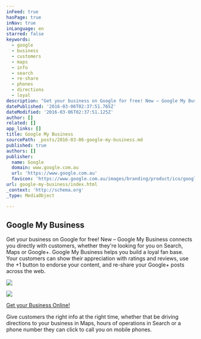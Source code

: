 ```yaml
---
inFeed: true
hasPage: true
inNav: true
inLanguage: en
starred: false
keywords:
  - google
  - business
  - customers
  - maps
  - info
  - search
  - re-share
  - phones
  - directions
  - loyal
description: "Get your business on Google for free! New – Google My Business connects you directly with customers, whether they're looking for you on Search, Maps or Google+. Google My Business helps you build a loyal fan base. Your customers can show their appreciation with ratings and reviews, use the +1 button to endorse your content, and re-share your Google+ posts across the web."
datePublished: '2016-03-06T02:37:51.765Z'
dateModified: '2016-03-06T02:37:51.125Z'
author: []
related: []
app_links: []
title: Google My Business
sourcePath: _posts/2016-03-06-google-my-business.md
published: true
authors: []
publisher:
  name: Google
  domain: www.google.com.au
  url: 'https://www.google.com.au'
  favicon: 'https://www.google.com.au/images/branding/product/ico/google_my_business_48dp.ico'
url: google-my-business/index.html
_context: 'http://schema.org'
_type: MediaObject

---
```

<article style=""><h1>Google My Business</h1><p>Get your business on Google for free! New – Google My Business connects you directly with customers, whether they're looking for you on Search, Maps or Google+. Google My Business helps you build a loyal fan base. Your customers can show their appreciation with ratings and reviews, use the +1 button to endorse your content, and re-share your Google+ posts across the web.</p><img src="https://s3-us-west-2.amazonaws.com/the-grid-img/p/7fa062a22579ced6511a69b38eb43739b373be95.png" /></article>

![](https://the-grid-user-content.s3-us-west-2.amazonaws.com/dcc79ebf-12b6-4a73-b46d-dc6cf395a79a.png)

[Get your Business Online! ][0]

Give customers the right info at the right time, whether that be driving directions to your business in Maps, hours of operations in Search or a phone number they can click to call you on mobile phones.

[0]: https://www.google.com.au/business